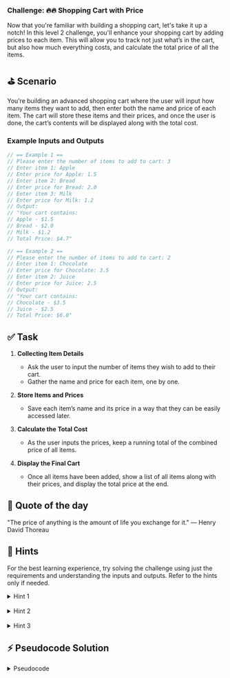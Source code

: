 ### Challenge: 🔥🔥 Shopping Cart with Price

Now that you're familiar with building a shopping cart, let's take it up a notch! In this level 2 challenge, you'll enhance your shopping cart by adding prices to each item. This will allow you to track not just what’s in the cart, but also how much everything costs, and calculate the total price of all the items.

## ⛳ Scenario

You’re building an advanced shopping cart where the user will input how many items they want to add, then enter both the name and price of each item. The cart will store these items and their prices, and once the user is done, the cart’s contents will be displayed along with the total cost.

### Example Inputs and Outputs

```javascript
// == Example 1 ==
// Please enter the number of items to add to cart: 3
// Enter item 1: Apple
// Enter price for Apple: 1.5
// Enter item 2: Bread
// Enter price for Bread: 2.0
// Enter item 3: Milk
// Enter price for Milk: 1.2
// Output: 
// "Your cart contains:
// Apple - $1.5
// Bread - $2.0
// Milk - $1.2
// Total Price: $4.7"

// == Example 2 ==
// Please enter the number of items to add to cart: 2
// Enter item 1: Chocolate
// Enter price for Chocolate: 3.5
// Enter item 2: Juice
// Enter price for Juice: 2.5
// Output: 
// "Your cart contains:
// Chocolate - $3.5
// Juice - $2.5
// Total Price: $6.0"
```

## ✅ Task

1. **Collecting Item Details**
   - Ask the user to input the number of items they wish to add to their cart.
   - Gather the name and price for each item, one by one.

2. **Store Items and Prices**
   - Save each item’s name and its price in a way that they can be easily accessed later.

3. **Calculate the Total Cost**
   - As the user inputs the prices, keep a running total of the combined price of all items.

4. **Display the Final Cart**
   - Once all items have been added, show a list of all items along with their prices, and display the total price at the end.

## 💬 Quote of the day

"The price of anything is the amount of life you exchange for it." — Henry David Thoreau

## 🧠 Hints

For the best learning experience, try solving the challenge using just the requirements and understanding the inputs and outputs. Refer to the hints only if needed.

<details>
<summary>Hint 1</summary>
Consider whether you want to use separate arrays for the item names and prices, or combine them into a single structure.
</details>

<br>

<details>
<summary>Hint 2</summary>
You might need to convert the price input from a string to a number before performing any calculations.
</details>

<br>

<details>
<summary>Hint 3</summary>
To display each item on a new line, you can use `\n` in your output formatting.
</details>

## ⚡ Pseudocode Solution

<details>
<summary>Pseudocode</summary>

```
1. Use prompt() to ask the user how many items they want to add to the cart. Store this in a variable.

2. Create an empty array named cart to store the items.
   Create a variable named totalPrice initialized to 0.

3. Write a for loop that runs for the number of items the user specified.

4. Inside the loop:
    a. Use prompt() to ask for the item name.
    b. Use prompt() to ask for the item price.
    c. Convert the price from a string to a number.
    d. Push the item and its price as a string into the cart array.
    e. Add the price to totalPrice.

5. After the loop, use console.log() to display the contents of the cart with prices, each on a new line.
   Use console.log() to display the total price of all items.
```

</details>
